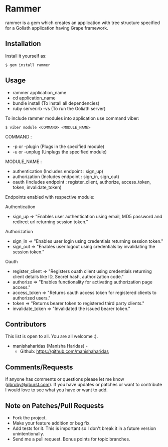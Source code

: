 # Rammer

rammer is a gem which creates an application with tree structure specified for a Goliath application having Grape framework.

## Installation

Install it yourself as:

    $ gem install rammer

## Usage

* rammer application_name
* cd application_name
* bundle install 	(To install all dependencies)
* ruby server.rb -vs 	(To run the Goliath server)

To include rammer modules into application use command viber:

	$ viber module <COMMAND> <MODULE_NAME>

COMMAND : 
* -p or -plugin (Plugs in the specified module)
* -u or -unplug (Unplugs the specified module)

MODULE_NAME : 
* authentication (Includes endpoint : sign_up)
* authorization  (Includes endpoint : sign_in, sign_out)
* oauth          (Includes endpoint : register_client, authorize, access_token, token, invalidate_token)

Endpoints enabled with respective module:

Authentication
* sign_up 			=> "Enables user authentication using email, MD5 password and redirect url returning session token."

Authorization
* sign_in 			=> "Enables user login using credentials returning session token."
* sign_out 			=> "Enables user logout using credentials by invalidating the session token."

Oauth
* register_client 	=> "Registers ouath client using credentials returning client details like ID, Secret hash, 
						authorization code."
* authorize 		=> "Enables functionality for activating authorization page access."
* access_token 		=> "Returns oauth access token for registered clients to authorized users."
* token 			=> "Returns bearer token to registered third party clients."
* invalidate_token 	=> "Invalidated the issued bearer token."

## Contributors

This list is open to all. You are all welcome :).

* manishaharidas (Manisha Haridas) - 
  * Github: https://github.com/manishaharidas

## Comments/Requests

If anyone has comments or questions please let me know (qbruby@qburst.com).
If you have updates or patches or want to contribute I would love to see what you have or want to add.


## Note on Patches/Pull Requests

* Fork the project.
* Make your feature addition or bug fix.
* Add tests for it. This is important so I don't break it in a future version unintentionally.
* Send me a pull request. Bonus points for topic branches.
